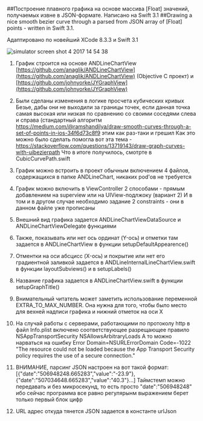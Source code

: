 ##Построение плавного графика на основе массива [Float] значений, получаемых извне в JSON-формате. Написано на Swift 3.1
##Drawing a nice smooth bezier curve through a parsed from JSON array of [Float] points - written in Swift 3.1.
 
  Адаптировано по новейший XCode 8.3.3 и Swift 3.1

   ![simulator screen shot 4 2017 14 54 38](https://user-images.githubusercontent.com/19972649/27829152-bf75e4e2-60c8-11e7-816e-a7eba17fed84.png)


  1) График строится на основе ANDLineChartView  [https://github.com/anaglik/ANDLineChartView](https://github.com/anaglik/ANDLineChartView) (Objective C проект) и
             [https://github.com/johnyorke/JYGraphView](https://github.com/johnyorke/JYGraphView)

  2) Были сделаны изменения в логике просчета кубических кривых Безье, дабы они не выходили за границы точек, если данная точка
     самая высокая или низкая по сравнению со своими соседями слева и справа (стандартный алгоритм
         https://medium.com/@ramshandilya/draw-smooth-curves-through-a-set-of-points-in-ios-34f6d73c8f9   этим как раз-таки и грешил
      Как это можно было сделать помогла вот эта тема - https://stackoverflow.com/questions/13719143/draw-graph-curves-with-uibezierpath
      Что в итоге получилось, смотрте в CubicCurvePath.swift

  3) График можно встроить в проект обычным включением 4 файлов, содержащихся в папке ANDLineChart, никаких pod'ов не требуется

  4) График можно включить в ViewController 2 способами - прямым добавлением на superview или на UIView-подлжоку (вариант 2)
      И в том и в другом случае необходимо задание 2 constraints - они в данном файле уже прописаны

  5) Внешний вид графика задается ANDLineChartViewDataSource и ANDLineChartViewDelegate функциями

  6) Также, показывать или нет ось ординат (Y-ось) и отметки там задается в ANDLineChartView в функции setupDefaultAppearence()

  7) Отментки на оси абсцисс (X-ось) и покрытие или нет его градиентной заливкой задается в ANDLineInternalLineChartView.swift
    в функции layoutSubviews()  и в setupLabels()

  8) Название графика задается в ANDLineChartView.swift в функции setupGraphTitle()

  9) Внимательный читатель может заметить использование переменной EXTRA_TO_MAX_NUMBER. Она нужна для того, чтобы было место для вехней надписи графика и
      нижний отметок на оси X

  10) На случай работы с серверами, работающими по протоколу http в файл Info.plist включено соответствующее разрещающее правило
          <key>NSAppTransportSecurity</key>
          <dict>
                <key>NSAllowsArbitraryLoads</key>
                 <true/>
         </dict>
     А то можно нарваться на ошибку Error Domain=NSURLErrorDomain Code=-1022 
      "The resource could not be loaded because the App Transport Security policy requires the use of a secure connection."
 11) ВНИМАНИЕ, парсинг JSON настроен на вот такой формат:  [{"date":"506948248.665283","value":"-23.9"},{"date":"507034648.665283","value":"40.3"}...]
     Таймстемп можно передавать и без микросекунд, то есть просто "date":"506948248" ибо сейчас программа все равно регулярынм выражением берет
     только первый блок цифр
 12) URL адрес откуда тянется JSON задается в константе urlJson

